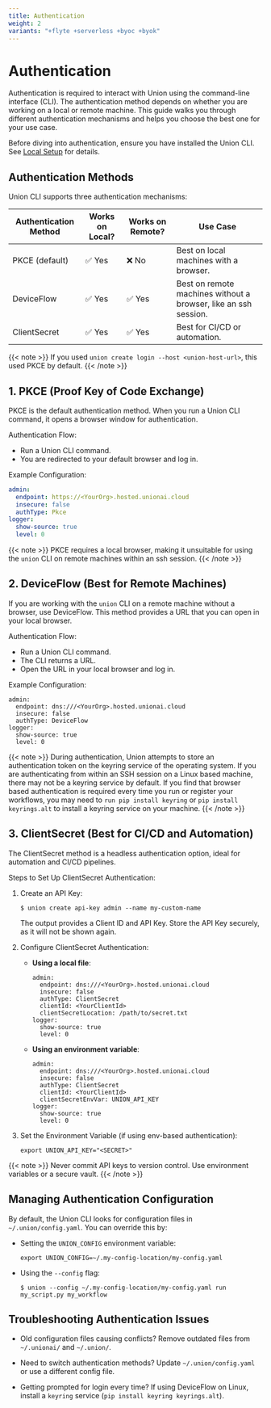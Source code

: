 ```yaml
---
title: Authentication
weight: 2
variants: "+flyte +serverless +byoc +byok"
---
```


# Authentication

Authentication is required to interact with Union using the command-line interface (CLI). The authentication method depends on whether you are working on a local or remote machine. This guide walks you through different authentication mechanisms and helps you choose the best one for your use case.

Before diving into authentication, ensure you have installed the Union CLI. See [Local Setup](./local-setup.md) for details.

## Authentication Methods

Union CLI supports three authentication mechanisms:

| Authentication Method | Works on Local? | Works on Remote? | Use Case                                                        |
|-----------------------|-----------------|------------------|-----------------------------------------------------------------|
| PKCE (default)        | ✅ Yes          | ❌ No            | Best on local machines with a browser.                          |
| DeviceFlow            | ✅ Yes          | ✅ Yes           | Best on remote machines without a browser, like an ssh session. |
| ClientSecret          | ✅ Yes          | ✅ Yes           | Best for CI/CD or automation.                                   |

{{< note >}}
If you used `union create login --host <union-host-url>`, this used PKCE by default.
{{< /note >}}

## 1. PKCE (Proof Key of Code Exchange)

PKCE is the default authentication method. When you run a Union CLI command, it opens a browser window for authentication.

Authentication Flow:
- Run a Union CLI command.
- You are redirected to your default browser and log in.

Example Configuration:
```yaml
admin:
  endpoint: https://<YourOrg>.hosted.unionai.cloud
  insecure: false
  authType: Pkce
logger:
  show-source: true
  level: 0
```

{{< note >}}
PKCE requires a local browser, making it unsuitable for using the `union` CLI on remote machines within an ssh session.
{{< /note >}}

## 2. DeviceFlow (Best for Remote Machines)

If you are working with the `union` CLI on a remote machine without a browser, use DeviceFlow. This method provides a URL that you can open in your local browser.

Authentication Flow:
- Run a Union CLI command.
- The CLI returns a URL.
- Open the URL in your local browser and log in.

Example Configuration:
```
admin:
  endpoint: dns:///<YourOrg>.hosted.unionai.cloud
  insecure: false
  authType: DeviceFlow
logger:
  show-source: true
  level: 0
```
{{< note >}}
During authentication, Union attempts to store an authentication token on the keyring service of the operating system. If you are authenticating from within an SSH session on a Linux based machine, there may not be a keyring service by default. If you find that browser based authentication is required every time you run or register your workflows, you may need to `run pip install keyring` or `pip install keyrings.alt` to install a keyring service on your machine.
{{< /note >}}

## 3. ClientSecret (Best for CI/CD and Automation)

The ClientSecret method is a headless authentication option, ideal for automation and CI/CD pipelines.

Steps to Set Up ClientSecret Authentication:

1. Create an API Key:
    ```
    $ union create api-key admin --name my-custom-name
    ```
    The output provides a Client ID and API Key. Store the API Key securely, as it will not be shown again.

2. Configure ClientSecret Authentication:
    - **Using a local file**:
        ```
        admin:
          endpoint: dns:///<YourOrg>.hosted.unionai.cloud
          insecure: false
          authType: ClientSecret
          clientId: <YourClientId>
          clientSecretLocation: /path/to/secret.txt
        logger:
          show-source: true
          level: 0
        ```
    - **Using an environment variable**:
        ```
        admin:
          endpoint: dns:///<YourOrg>.hosted.unionai.cloud
          insecure: false
          authType: ClientSecret
          clientId: <YourClientId>
          clientSecretEnvVar: UNION_API_KEY
        logger:
          show-source: true
          level: 0
        ```
3. Set the Environment Variable (if using env-based authentication):
    ```
    export UNION_API_KEY="<SECRET>"
    ```

{{< note >}}
Never commit API keys to version control. Use environment variables or a secure vault.
{{< /note >}}


## Managing Authentication Configuration

By default, the Union CLI looks for configuration files in `~/.union/config.yaml`. You can override this by:

- Setting the `UNION_CONFIG` environment variable:
    ```
    export UNION_CONFIG=~/.my-config-location/my-config.yaml
    ```

- Using the `--config` flag:
    ```
    $ union --config ~/.my-config-location/my-config.yaml run my_script.py my_workflow
    ```

## Troubleshooting Authentication Issues

- Old configuration files causing conflicts? Remove outdated files from `~/.unionai/` and `~/.union/`.

- Need to switch authentication methods? Update `~/.union/config.yaml` or use a different config file.

- Getting prompted for login every time? If using DeviceFlow on Linux, install a `keyring` service (`pip install keyring keyrings.alt`).